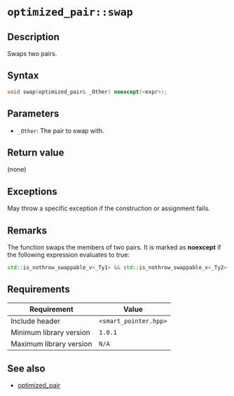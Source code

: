 # `optimized_pair::swap`

## Description

Swaps two pairs.

## Syntax

```cpp
void swap(optimized_pair& _Other) noexcept(<expr>);
```

## Parameters

- `_Other`: The pair to swap with.

## Return value

(none)

## Exceptions

May throw a specific exception if the construction or assignment fails.

## Remarks

The function swaps the members of two pairs. It is marked as **noexcept** if the following expression evaluates to true:

```cpp
std::is_nothrow_swappable_v<_Ty1> && std::is_nothrow_swappable_v<_Ty2>
```

## Requirements

| Requirement             | Value                 |
|-------------------------|-----------------------|
| Include header          | `<smart_pointer.hpp>` |
| Minimum library version | `1.0.1`               |
| Maximum library version | `N/A`                 |

## See also

- [optimized_pair](optimized_pair.md)